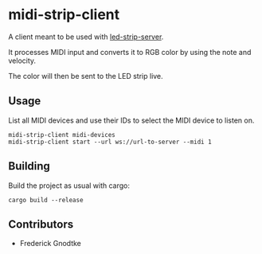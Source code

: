 # midi-strip-client

A client meant to be used with [led-strip-server](https://github.com/Prior99/led-strip-server).

It processes MIDI input and converts it to RGB color by using the note and velocity.

The color will then be sent to the LED strip live.

## Usage

List all MIDI devices and use their IDs to select the MIDI device to listen on.

```
midi-strip-client midi-devices
midi-strip-client start --url ws://url-to-server --midi 1
```

## Building

Build the project as usual with cargo:

```
cargo build --release
```

## Contributors

 - Frederick Gnodtke
